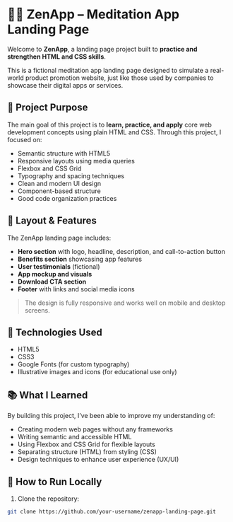 # 🧘‍♂️ ZenApp – Meditation App Landing Page

Welcome to **ZenApp**, a landing page project built to **practice and strengthen HTML and CSS skills**.

This is a fictional meditation app landing page designed to simulate a real-world product promotion website, just like those used by companies to showcase their digital apps or services.

## 🎯 Project Purpose

The main goal of this project is to **learn, practice, and apply** core web development concepts using plain HTML and CSS. Through this project, I focused on:

- Semantic structure with HTML5  
- Responsive layouts using media queries  
- Flexbox and CSS Grid  
- Typography and spacing techniques  
- Clean and modern UI design  
- Component-based structure  
- Good code organization practices  

## 📱 Layout & Features

The ZenApp landing page includes:

- **Hero section** with logo, headline, description, and call-to-action button  
- **Benefits section** showcasing app features  
- **User testimonials** (fictional)  
- **App mockup and visuals**  
- **Download CTA section**  
- **Footer** with links and social media icons  

> The design is fully responsive and works well on mobile and desktop screens.

## 🚀 Technologies Used

- HTML5  
- CSS3  
- Google Fonts (for custom typography)  
- Illustrative images and icons (for educational use only)

## 📚 What I Learned

By building this project, I’ve been able to improve my understanding of:

- Creating modern web pages without any frameworks  
- Writing semantic and accessible HTML  
- Using Flexbox and CSS Grid for flexible layouts  
- Separating structure (HTML) from styling (CSS)  
- Design techniques to enhance user experience (UX/UI)

## 🔧 How to Run Locally

1. Clone the repository:
```bash
git clone https://github.com/your-username/zenapp-landing-page.git
